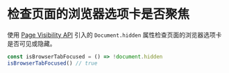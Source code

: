# 检查页面的浏览器选项卡是否聚焦

使用 [Page Visibility API](https://developer.mozilla.org/en-US/docs/Web/API/Page_Visibility_API) 引入的 `Document.hidden` 属性检查页面的浏览器选项卡是否可见或隐藏。

```js
const isBrowserTabFocused = () => !document.hidden
isBrowserTabFocused() // true
```
